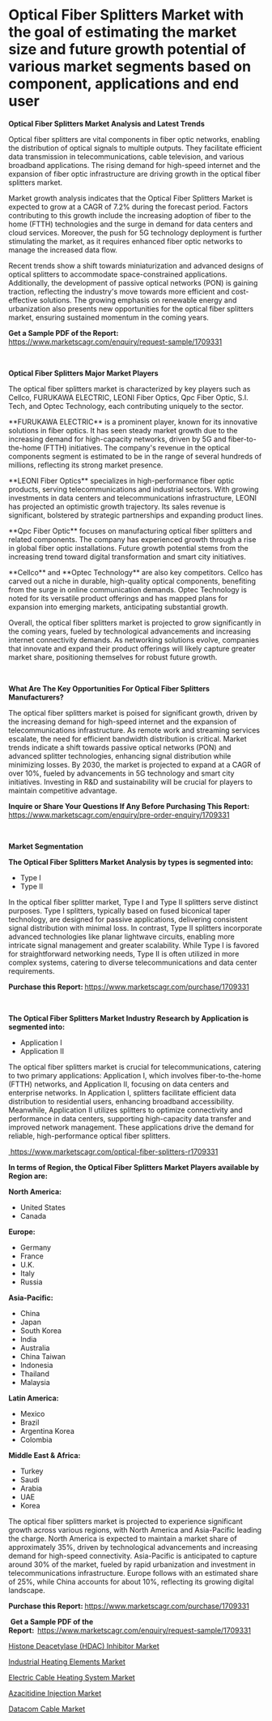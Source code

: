 <p><h1>Optical Fiber Splitters Market with the goal of estimating the market size and future growth potential of various market segments based on component, applications and end user</h1></p><p><strong>Optical Fiber Splitters Market Analysis and Latest Trends</strong></p>
<p><p>Optical fiber splitters are vital components in fiber optic networks, enabling the distribution of optical signals to multiple outputs. They facilitate efficient data transmission in telecommunications, cable television, and various broadband applications. The rising demand for high-speed internet and the expansion of fiber optic infrastructure are driving growth in the optical fiber splitters market.</p><p>Market growth analysis indicates that the Optical Fiber Splitters Market is expected to grow at a CAGR of 7.2% during the forecast period. Factors contributing to this growth include the increasing adoption of fiber to the home (FTTH) technologies and the surge in demand for data centers and cloud services. Moreover, the push for 5G technology deployment is further stimulating the market, as it requires enhanced fiber optic networks to manage the increased data flow.</p><p>Recent trends show a shift towards miniaturization and advanced designs of optical splitters to accommodate space-constrained applications. Additionally, the development of passive optical networks (PON) is gaining traction, reflecting the industry's move towards more efficient and cost-effective solutions. The growing emphasis on renewable energy and urbanization also presents new opportunities for the optical fiber splitters market, ensuring sustained momentum in the coming years.</p></p>
<p><strong>Get a Sample PDF of the Report:&nbsp;</strong> <a href="https://www.marketscagr.com/enquiry/request-sample/1709331?utm_campaign=1282&utm_medium=2&utm_source=Github&utm_content=ia&utm_term=21102024&utm_id=optical-fiber-splitters">https://www.marketscagr.com/enquiry/request-sample/1709331</a></p>
<p>&nbsp;</p>
<p><strong>Optical Fiber Splitters Major Market Players</strong></p>
<p><p>The optical fiber splitters market is characterized by key players such as Cellco, FURUKAWA ELECTRIC, LEONI Fiber Optics, Qpc Fiber Optic, S.I. Tech, and Optec Technology, each contributing uniquely to the sector.</p><p>**FURUKAWA ELECTRIC** is a prominent player, known for its innovative solutions in fiber optics. It has seen steady market growth due to the increasing demand for high-capacity networks, driven by 5G and fiber-to-the-home (FTTH) initiatives. The company's revenue in the optical components segment is estimated to be in the range of several hundreds of millions, reflecting its strong market presence.</p><p>**LEONI Fiber Optics** specializes in high-performance fiber optic products, serving telecommunications and industrial sectors. With growing investments in data centers and telecommunications infrastructure, LEONI has projected an optimistic growth trajectory. Its sales revenue is significant, bolstered by strategic partnerships and expanding product lines.</p><p>**Qpc Fiber Optic** focuses on manufacturing optical fiber splitters and related components. The company has experienced growth through a rise in global fiber optic installations. Future growth potential stems from the increasing trend toward digital transformation and smart city initiatives.</p><p>**Cellco** and **Optec Technology** are also key competitors. Cellco has carved out a niche in durable, high-quality optical components, benefiting from the surge in online communication demands. Optec Technology is noted for its versatile product offerings and has mapped plans for expansion into emerging markets, anticipating substantial growth.</p><p>Overall, the optical fiber splitters market is projected to grow significantly in the coming years, fueled by technological advancements and increasing internet connectivity demands. As networking solutions evolve, companies that innovate and expand their product offerings will likely capture greater market share, positioning themselves for robust future growth.</p></p>
<p>&nbsp;</p>
<p><strong>What Are The Key Opportunities For Optical Fiber Splitters Manufacturers?</strong></p>
<p><p>The optical fiber splitters market is poised for significant growth, driven by the increasing demand for high-speed internet and the expansion of telecommunications infrastructure. As remote work and streaming services escalate, the need for efficient bandwidth distribution is critical. Market trends indicate a shift towards passive optical networks (PON) and advanced splitter technologies, enhancing signal distribution while minimizing losses. By 2030, the market is projected to expand at a CAGR of over 10%, fueled by advancements in 5G technology and smart city initiatives. Investing in R&D and sustainability will be crucial for players to maintain competitive advantage.</p></p>
<p><strong>Inquire or Share Your Questions If Any Before Purchasing This Report:</strong> <a href="https://www.marketscagr.com/enquiry/pre-order-enquiry/1709331?utm_campaign=1282&utm_medium=2&utm_source=Github&utm_content=ia&utm_term=21102024&utm_id=optical-fiber-splitters">https://www.marketscagr.com/enquiry/pre-order-enquiry/1709331</a></p>
<p>&nbsp;</p>
<p><strong>Market Segmentation</strong></p>
<p><strong>The Optical Fiber Splitters Market Analysis by types is segmented into:</strong></p>
<p><ul><li>Type I</li><li>Type II</li></ul></p>
<p><p>In the optical fiber splitter market, Type I and Type II splitters serve distinct purposes. Type I splitters, typically based on fused biconical taper technology, are designed for passive applications, delivering consistent signal distribution with minimal loss. In contrast, Type II splitters incorporate advanced technologies like planar lightwave circuits, enabling more intricate signal management and greater scalability. While Type I is favored for straightforward networking needs, Type II is often utilized in more complex systems, catering to diverse telecommunications and data center requirements.</p></p>
<p><strong>Purchase this Report:&nbsp;</strong><a href="https://www.marketscagr.com/purchase/1709331?utm_campaign=1282&utm_medium=2&utm_source=Github&utm_content=ia&utm_term=21102024&utm_id=optical-fiber-splitters">https://www.marketscagr.com/purchase/1709331</a></p>
<p>&nbsp;</p>
<p><strong>The Optical Fiber Splitters Market Industry Research by Application is segmented into:</strong></p>
<p><ul><li>Application I</li><li>Application II</li></ul></p>
<p><p>The optical fiber splitters market is crucial for telecommunications, catering to two primary applications: Application I, which involves fiber-to-the-home (FTTH) networks, and Application II, focusing on data centers and enterprise networks. In Application I, splitters facilitate efficient data distribution to residential users, enhancing broadband accessibility. Meanwhile, Application II utilizes splitters to optimize connectivity and performance in data centers, supporting high-capacity data transfer and improved network management. These applications drive the demand for reliable, high-performance optical fiber splitters.</p></p>
<p><a href="https://www.marketscagr.com/optical-fiber-splitters-r1709331?utm_campaign=1282&utm_medium=2&utm_source=Github&utm_content=ia&utm_term=21102024&utm_id=optical-fiber-splitters">&nbsp;https://www.marketscagr.com/optical-fiber-splitters-r1709331</a></p>
<p><strong>In terms of Region, the Optical Fiber Splitters Market Players available by Region are:</strong></p>
<p>
    <p> <strong> North America: </strong>
        <ul>
            <li>United States</li>
            <li>Canada</li>
        </ul>
        </p> 
    <p> <strong> Europe: </strong>
        <ul>
            <li>Germany</li>
            <li>France</li>
            <li>U.K.</li>
            <li>Italy</li>
            <li>Russia</li>
        </ul>
        </p> 
    <p> <strong> Asia-Pacific: </strong>
        <ul>
            <li>China</li>
            <li>Japan</li>
            <li>South Korea</li>
            <li>India</li>
            <li>Australia</li>
            <li>China Taiwan</li>
            <li>Indonesia</li>
            <li>Thailand</li>
            <li>Malaysia</li>
        </ul>
        </p> 
    <p> <strong> Latin America: </strong>
        <ul>
            <li>Mexico</li>
            <li>Brazil</li>
            <li>Argentina Korea</li>
            <li>Colombia</li>
        </ul>
        </p> 
    <p> <strong> Middle East & Africa: </strong>
        <ul>
            <li>Turkey</li>
            <li>Saudi</li>
            <li>Arabia</li>
            <li>UAE</li>
            <li>Korea</li>
        </ul>
    </p>
    </p>
<p><p>The optical fiber splitters market is projected to experience significant growth across various regions, with North America and Asia-Pacific leading the charge. North America is expected to maintain a market share of approximately 35%, driven by technological advancements and increasing demand for high-speed connectivity. Asia-Pacific is anticipated to capture around 30% of the market, fueled by rapid urbanization and investment in telecommunications infrastructure. Europe follows with an estimated share of 25%, while China accounts for about 10%, reflecting its growing digital landscape.</p></p>
<p><strong>Purchase this Report: </strong><a href="https://www.marketscagr.com/purchase/1709331?utm_campaign=1282&utm_medium=2&utm_source=Github&utm_content=ia&utm_term=21102024&utm_id=optical-fiber-splitters">https://www.marketscagr.com/purchase/1709331</a></p>
<p>&nbsp;<strong>Get a Sample PDF of the Report:&nbsp;&nbsp;</strong><a href="https://www.marketscagr.com/enquiry/request-sample/1709331?utm_campaign=1282&utm_medium=2&utm_source=Github&utm_content=ia&utm_term=21102024&utm_id=optical-fiber-splitters">https://www.marketscagr.com/enquiry/request-sample/1709331</a></p>
<p><strong></strong></p>
<p><p><a href="https://github.com/annicecos4/Market-Research-Report-List-1/blob/main/histone-deacetylase-hdac-inhibitor-market.md?utm_campaign=1282&utm_medium=2&utm_source=Github&utm_content=ia&utm_term=21102024&utm_id=optical-fiber-splitters">Histone Deacetylase (HDAC) Inhibitor Market</a></p><p><a href="https://www.linkedin.com/pulse/global-industrial-heating-elements-market-trends-forecasts-strategic-omdff?utm_campaign=1282&utm_medium=2&utm_source=Github&utm_content=ia&utm_term=21102024&utm_id=optical-fiber-splitters">Industrial Heating Elements Market</a></p><p><a href="https://www.linkedin.com/pulse/electric-cable-heating-system-sector-surge-84-growth-roadmap-e9yxf?utm_campaign=1282&utm_medium=2&utm_source=Github&utm_content=ia&utm_term=21102024&utm_id=optical-fiber-splitters">Electric Cable Heating System Market</a></p><p><a href="https://github.com/mabutironaldo/Market-Research-Report-List-6/blob/main/azacitidine-injection-market.md?utm_campaign=1282&utm_medium=2&utm_source=Github&utm_content=ia&utm_term=21102024&utm_id=optical-fiber-splitters">Azacitidine Injection Market</a></p><p><a href="https://www.linkedin.com/pulse/datacom-cable-market-global-regional-analysis-focus-end-user-pr2mf?utm_campaign=1282&utm_medium=2&utm_source=Github&utm_content=ia&utm_term=21102024&utm_id=optical-fiber-splitters">Datacom Cable Market</a></p></p>